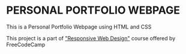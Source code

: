 # PERSONAL PORTFOLIO WEBPAGE
This is a Personal Portfolio Webpage using HTML and CSS

This project is a part of ["Responsive Web Design"](https://www.freecodecamp.org/learn/responsive-web-design/) course offered by FreeCodeCamp
